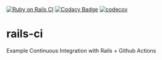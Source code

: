 [![Ruby on Rails CI](https://github.com/Unicen-Tuari/rails-ci/actions/workflows/rubyonrails.yml/badge.svg)](https://github.com/Unicen-Tuari/rails-ci/actions/workflows/rubyonrails.yml)
[![Codacy Badge](https://api.codacy.com/project/badge/Grade/ed44dd58136e48b8a3768a58e37b8f14)](https://app.codacy.com/gh/Unicen-Tuari/rails-ci?utm_source=github.com&utm_medium=referral&utm_content=Unicen-Tuari/rails-ci&utm_campaign=Badge_Grade_Settings)
[![codecov](https://codecov.io/gh/Unicen-Tuari/rails-ci/branch/main/graph/badge.svg?token=HLQEH7S0Wu)](https://codecov.io/gh/Unicen-Tuari/rails-ci)
# rails-ci
Example Continuous Integration with Rails + Github Actions
